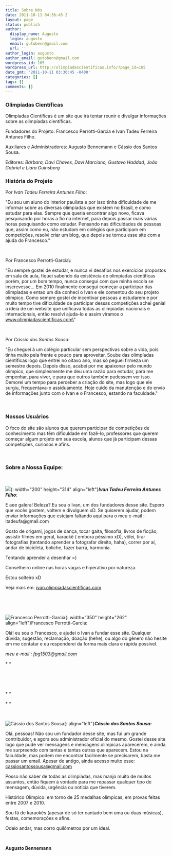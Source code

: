 ```yaml
---
title: Sobre Nós
date: 2011-10-11 04:36:45 Z
layout: page
status: publish
author:
  display_name: Augusto
  login: augusto
  email: gutobenn@gmail.com
  url: ''
author_login: augusto
author_email: gutobenn@gmail.com
wordpress_id: 105
wordpress_url: http://olimpiadascientificas.info/?page_id=105
date_gmt: '2011-10-11 03:36:45 -0400'
categories: []
tags: []
comments: []
---
```


### Olimpíadas Científicas

  
Olimpíadas Científicas é um site que irá tentar reunir e divulgar informações sobre as olimpíadas científicas.

 Fundadores do Projeto\: Francesco Perrotti-Garcia e Ivan Tadeu Ferreira Antunes Filho.

Auxiliares e Administradores\: Augusto Bennemann e Cássio dos Santos Sousa.

Editores\: *Bárbara, Davi Chaves, Davi Marciano, Gustavo Haddad, João Gabriel e Liara Guinsberg*

### História do Projeto

Por *Ivan Tadeu Ferreira Antunes Filho*\:


\"Eu sou um aluno do interior paulista e por isso tinha dificuldade de me informar sobre as diversas olimpíadas que existem no Brasil, e como estudar para elas. Sempre que queria encontrar algo novo, ficava pesquisando
por horas a fio na internet, para depois passar mais várias horas pesquisando como estudar. Pensando nas dificuldades de pessoas que, assim como eu, não estudam em colégios que participam em competições, resolvi criar um
blog, que depois se tornou esse site com a ajuda do Francesco.\"

 

</div>  
 Por Francesco Perrotti-Garcia\:

\"Eu sempre gostei de estudar, e nunca vi desafios nos exercícios propostos em sala de aula, fiquei sabendo da existência de olimpíadas científicas porém, por um bom tempo, nunca consegui com que minha escola se
inscrevesse... Em 2010 finalmente consegui começar a participar das olimpíadas e entao um dia conheci o Ivan e ele comentou do seu projeto olímpico. Como sempre gostei de incentivar pessoas a estudarem e por muito tempo
tive dificuldade de participar dessas competições achei genial a ideia de um website que unificava todas as olimpíadas nacionais e internacionais, então resolvi ajuda-lo e assim viramos o www.olimpiadascientificas.com\"

 

Por *Cássio dos Santos Sousa*\:

\"Eu cheguei à um colégio particular sem perspectivas sobre a vida, pois tinha muito pela frente e pouco para aproveitar. Soube das olimpíadas científicas logo que entrei no oitavo ano, mas só peguei firmeza um semestre
depois. Depois disso, acabei por me apaixonar pelo mundo olímpico, que simplesmente me deu uma razão para estudar, para me empenhar, para viver, e para que outros também pudessem ver isso. Demorei um tempo para perceber
a criação do site, mas logo que ele surgiu, frequentava-o assiduamente. Hoje cuido da manutenção e do envio de informações junto com o Ivan e o Francesco, estando na faculdade.\"

 

### Nossos Usuários

O foco do site são alunos que querem participar de competições de conhecimento mas têm dificuldade em fazê-lo, professores que querem começar algum projeto em sua escola, alunos que já participam dessas competições,
curiosos e afins.


 

### Sobre a Nossa Equipe:

 


![](http://olimpiadascientificas.com/wp-content/uploads/2011/10/ivan.jpg){: width="200" height="314" align="left"}***Ivan Tadeu Ferreira Antunes Filho***\:

</div>  
 E aee galera! Beleza? Eu sou o Ivan, um dos fundadores desse site. Espero que vocês gostem, voltem e divulguem xD. Se quiserem ajudar, podem enviar informações que estejam faltando aqui para o meu e-mail :
itadeufa@gmail.com

Gosto de origami, jogos de dança, tocar gaita, filosofia, livros de ficção, assistir filmes em geral, karaokê ( embora péssimo xD), vôlei, tirar fotografias (tentando aprender a fotografar direito, haha), correr por aí,
andar de bicicleta, boliche, fazer barra, harmonia.

Tentando aprender a desenhar =)

Conselheiro online nas horas vagas e hiperativo por natureza.

Estou solteiro xD

Veja mais em: [ivan.olimpiadascientificas.com][1]

 

 

![Francesco Perrotti-Garcia](/wp-content/uploads/2011/10/196846_1984816258490_1185753605_32584625_2757534_n-350x262.jpg){: width="350" height="262" align="left"}Francesco Perrotti-Garcia:

Olá! eu sou o Francesco, e ajudei o Ivan a fundar esse site. Qualquer dúvida, sugestão, reclamação, doação (hehe), ou algo do gênero não hesite em me contatar e eu responderei da forma mais clara e rápida possível.

*meu e-mail : fpg1503@gmail.com*

* *

 

 

* *

* *

 

![Cássio dos Santos Sousa](http://olimpiadascientificas.com/wp-content/uploads/2011/10/GEDC0019_1.jpg){: align="left"}***Cássio dos Santos Sousa:***

Olá, pessoas! Não sou um fundador desse site, mas fui um grande contribuidor, e agora sou administrador oficial do mesmo. Gostei desse site logo que pude ver mensagens e mensagens olímpicas aparecerem, e ainda me
surpreendo com tantas e tantas outras que aparecem. Estou na faculdade, mas podem me encontrar facilmente se precisarem, basta me passar um email. Apesar de antigo, ainda acesso muito esse: cassiosantossousa@gmail.com

Posso não saber de todas as olimpíadas, mas manjo muito de muitos assuntos, então fiquem à vontade para me repassar qualquer tipo de mensagem, dúvida, urgência ou notícia que tiverem.

Histórico Olímpico: em torno de 25 medalhas olímpicas, em provas feitas entre 2007 e 2010.

Sou fã de karaokês (apesar de só ter cantado bem uma ou duas músicas), festas, comemorações e afins.

Odeio andar, mas corro quilômetros por um ideal.

 

**Augusto Bennemann**



[1]: http://ivan.olimpiadascientificas.com
